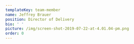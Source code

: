 ```yaml
---
templateKey: team-member
name: Jeffrey Brauer
position: Director of Delivery
bio: ' '
picture: /img/screen-shot-2019-07-22-at-4.01.04-pm.png
order: 0
---
```


